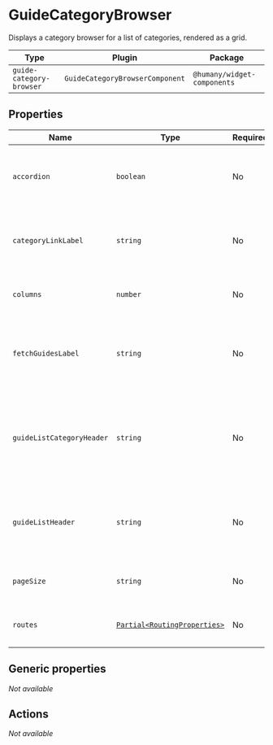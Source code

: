 # GuideCategoryBrowser

Displays a category browser for a list of categories, rendered as a grid.

| Type                     | Plugin                          | Package                     |
| ------------------------ | ------------------------------- | --------------------------- |
| `guide-category-browser` | `GuideCategoryBrowserComponent` | `@humany/widget-components` |

## Properties

| Name                      | Type                                                                                      | Required | Default              | Description                                                                               |
| ------------------------- | ----------------------------------------------------------------------------------------- | -------- | -------------------- | ----------------------------------------------------------------------------------------- |
| `accordion`               | `boolean`                                                                                 | No       | `false`              | Decides if guides should be expandable within guide lists.                        |
| `categoryLinkLabel`       | `string`                                                                                  | No       | `undefined`          | Text used for the subcategory-link. Selects the subcategory.                             |
| `columns`                 | `number`                                                                                  | No       | `null`               | Number of columns each item should be repeated.                                           |
| `fetchGuidesLabel`        | `string`                                                                                  | No       | `undefined`          | Text used for the link that loads more guides in the main guide view of the component.                                          |
| `guideListCategoryHeader` | `string`                                                                                  | No       | `''`                 | The text used for the header of most the common questions box, for a particular category. |
| `guideListHeader`         | `string`                                                                                  | No       | `undefined`          | The text used for the header of most the common questions box.                            |
| `pageSize`                | `string`                                                                                  | No       | `10`                 | Number of guides to fetch when paginating.                                                |
| `routes`                  | [`Partial<RoutingProperties>`](/component-reference/generic-properties#routingproperties) | No       | `{ guide: 'guide' }` | Map of routes to be used by the component.                                                |

## Generic properties

_Not available_

## Actions

_Not available_
